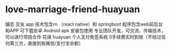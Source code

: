 # love-marriage-friend-huayuan
婚恋 交友 app 技术包含rn （react native）和 springboot 程序包含web前后台和APP 可下载安卓 Android apk 安装包使用 专业团队开发，可交流、传输技术，可以进行项目合作 花缘 huayuan
个人支付免签系统 0手续费实时到账（不经过任何第三方，直接到账微信/支付宝余额）
